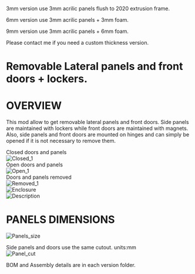 3mm version use 3mm acrilic panels flush to 2020 extrusion frame.  

6mm version use 3mm acrilic panels + 3mm foam.

9mm version use 3mm acrilic panels + 6mm foam.

Please contact me if you need a custom thickness version.  

# Removable Lateral panels and front doors + lockers.
# OVERVIEW
This mod allow to get removable lateral panels and front doors. Side panels are maintained with lockers while front doors are maintained with magnets. Also, side panels and front doors are mounted on hinges and can simply be opened if it is not necessary to remove them.

Closed doors and panels  
![Closed_1](Images/Closed_1.jpg)  
Open doors and panels  
![Open_1](Images/Open_1.jpg)  
Doors and panels removed  
![Removed_1](Images/Removed_1.jpg)  
![Enclosure](Images/Enclosure.jpg)  
![Description](Images/Description.jpg)  

# PANELS DIMENSIONS
![Panels_size](Images/Panels_size.jpg)

Side panels and doors use the same cutout. units:mm  
![Panel_cut](Images/Panel_cut.jpg)

BOM and Assembly details are in each version folder.
